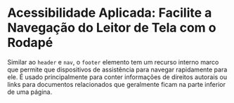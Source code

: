 # Acessibilidade Aplicada: Facilite a Navegação do Leitor de Tela com o Rodapé

Similar ao `header` e `nav`, o `footer` elemento tem um recurso interno marco que permite que dispositivos de assistência para navegar rapidamente para ele. É usado principalmente para conter informações de direitos autorais ou links para documentos relacionados que geralmente ficam na parte inferior de uma página.


